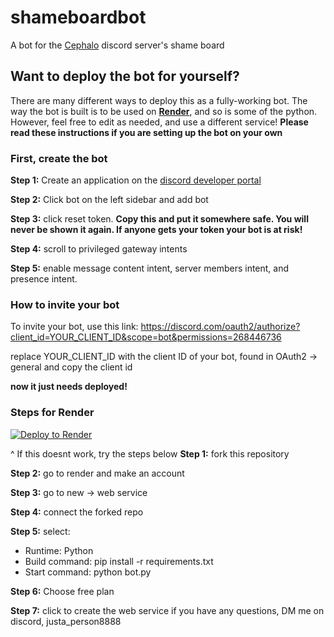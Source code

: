 # shameboardbot
A bot for the [Cephalo](https://discord.gg/cephalo) discord server's shame board
## Want to deploy the bot for yourself?
There are many different ways to deploy this as a fully-working bot. The way the bot is built is to be used on **[Render](https://render.com)**, and so is some of the python. However, feel free to edit as needed, and use a different service!
**Please read these instructions if you are setting up the bot on your own**
### First, create the bot
**Step 1:** Create an application on the [discord developer portal](https://discord.com/developers/applications)

**Step 2:** Click bot on the left sidebar and add bot

**Step 3:** click reset token. **Copy this and put it somewhere safe. You will never be shown it again. If anyone gets your token your bot is at risk!**

**Step 4:** scroll to privileged gateway intents

**Step 5:** enable message content intent, server members intent, and presence intent.

### How to invite your bot
To invite your bot, use this link: https://discord.com/oauth2/authorize?client_id=YOUR_CLIENT_ID&scope=bot&permissions=268446736

replace YOUR_CLIENT_ID with the client ID of your bot, found in OAuth2 -> general and copy the client id

**now it just needs deployed!**
### Steps for Render
[![Deploy to Render](https://render.com/images/deploy-to-render-button.svg)](https://render.com/deploy?repo=https://github.com/goobismoobis/shameboardbot)

^ If this doesnt work, try the steps below
**Step 1:** fork this repository

**Step 2:** go to render and make an account

**Step 3:** go to new -> web service

**Step 4:** connect the forked repo

**Step 5:** select:
- Runtime: Python
- Build command: pip install -r requirements.txt
- Start command: python bot.py

**Step 6:** Choose free plan

**Step 7:** click to create the web service
if you have any questions, DM me on discord, justa_person8888
